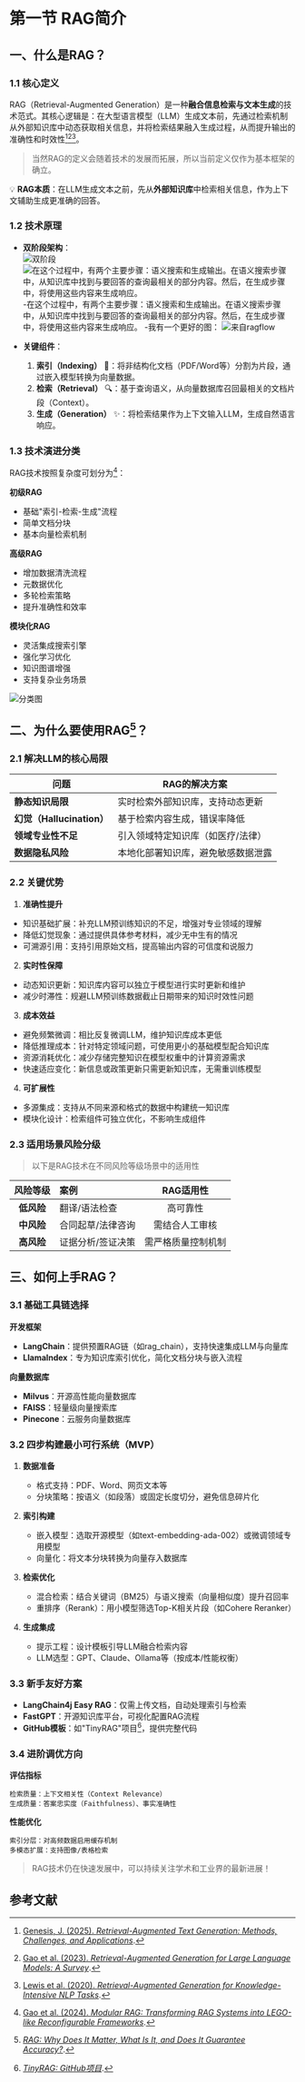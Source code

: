 # 第一节 RAG简介

## 一、什么是RAG？

### 1.1 核心定义

RAG（Retrieval-Augmented Generation）是一种**融合信息检索与文本生成**的技术范式。其核心逻辑是：在大型语言模型（LLM）生成文本前，先通过检索机制从外部知识库中动态获取相关信息，并将检索结果融入生成过程，从而提升输出的准确性和时效性[^1][^2][^3]。

> 当然RAG的定义会随着技术的发展而拓展，所以当前定义仅作为基本框架的确立。

💡 **RAG本质**：在LLM生成文本之前，先从**外部知识库**中检索相关信息，作为上下文辅助生成更准确的回答。

### 1.2 技术原理

- **双阶段架构**：  
![双阶段](./images/1_1.svg)
![在这个过程中，有两个主要步骤：语义搜索和生成输出。在语义搜索步骤中，从知识库中找到与要回答的查询最相关的部分内容。然后，在生成步骤中，将使用这些内容来生成响应。](./images/v2-c18bbf79b4f59411735255db5a90fbf6_1440w.jpg)
-在这个过程中，有两个主要步骤：语义搜索和生成输出。在语义搜索步骤中，从知识库中找到与要回答的查询最相关的部分内容。然后，在生成步骤中，将使用这些内容来生成响应。
-我有一个更好的图：
![来自ragflow](./images/ragflow架构.png)

- **关键组件**：
  1. **索引（Indexing）** 📑：将非结构化文档（PDF/Word等）分割为片段，通过嵌入模型转换为向量数据。
  2. **检索（Retrieval）** 🔍️：基于查询语义，从向量数据库召回最相关的文档片段（Context）。
  3. **生成（Generation）** ✨：将检索结果作为上下文输入LLM，生成自然语言响应。

### 1.3 技术演进分类

RAG技术按照复杂度可划分为[^4]：

**初级RAG**
- 基础"索引-检索-生成"流程
- 简单文档分块
- 基本向量检索机制

**高级RAG**
- 增加数据清洗流程
- 元数据优化
- 多轮检索策略
- 提升准确性和效率

**模块化RAG**
- 灵活集成搜索引擎
- 强化学习优化
- 知识图谱增强
- 支持复杂业务场景

![分类图](./images/1_1_2.webp)

## 二、为什么要使用RAG[^5]？

### 2.1 解决LLM的核心局限 

| 问题 | RAG的解决方案 |
|---------------------|----------------------------------|
| **静态知识局限** | 实时检索外部知识库，支持动态更新 |
| **幻觉（Hallucination）** | 基于检索内容生成，错误率降低 |
| **领域专业性不足** | 引入领域特定知识库（如医疗/法律） |
| **数据隐私风险** | 本地化部署知识库，避免敏感数据泄露 |

### 2.2 关键优势 

1. **准确性提升**
- 知识基础扩展：补充LLM预训练知识的不足，增强对专业领域的理解
- 降低幻觉现象：通过提供具体参考材料，减少无中生有的情况
- 可溯源引用：支持引用原始文档，提高输出内容的可信度和说服力

2. **实时性保障**
- 动态知识更新：知识库内容可以独立于模型进行实时更新和维护
- 减少时滞性：规避LLM预训练数据截止日期带来的知识时效性问题

3. **成本效益**
- 避免频繁微调：相比反复微调LLM，维护知识库成本更低
- 降低推理成本：针对特定领域问题，可使用更小的基础模型配合知识库
- 资源消耗优化：减少存储完整知识在模型权重中的计算资源需求
- 快速适应变化：新信息或政策更新只需更新知识库，无需重训练模型

4. **可扩展性**
- 多源集成：支持从不同来源和格式的数据中构建统一知识库
- 模块化设计：检索组件可独立优化，不影响生成组件

### 2.3 适用场景风险分级 

> 以下是RAG技术在不同风险等级场景中的适用性

| 风险等级 | 案例 | RAG适用性 |
|:--------:|:------------------------------|:--------------------------:|
| **低风险** | 翻译/语法检查 | 高可靠性 |
| **中风险** | 合同起草/法律咨询 | 需结合人工审核 |
| **高风险** | 证据分析/签证决策 | 需严格质量控制机制 |

## 三、如何上手RAG？

### 3.1 基础工具链选择

**开发框架**
- **LangChain**：提供预置RAG链（如rag_chain），支持快速集成LLM与向量库
- **LlamaIndex**：专为知识库索引优化，简化文档分块与嵌入流程

**向量数据库**
- **Milvus**：开源高性能向量数据库
- **FAISS**：轻量级向量搜索库
- **Pinecone**：云服务向量数据库

### 3.2 四步构建最小可行系统（MVP）

1. **数据准备**
   - 格式支持：PDF、Word、网页文本等
   - 分块策略：按语义（如段落）或固定长度切分，避免信息碎片化

2. **索引构建**
   - 嵌入模型：选取开源模型（如text-embedding-ada-002）或微调领域专用模型
   - 向量化：将文本分块转换为向量存入数据库

3. **检索优化**
   - 混合检索：结合关键词（BM25）与语义搜索（向量相似度）提升召回率
   - 重排序（Rerank）：用小模型筛选Top-K相关片段（如Cohere Reranker）

4. **生成集成**
   - 提示工程：设计模板引导LLM融合检索内容
   - LLM选型：GPT、Claude、Ollama等（按成本/性能权衡）

### 3.3 新手友好方案

- **LangChain4j Easy RAG**：仅需上传文档，自动处理索引与检索
- **FastGPT**：开源知识库平台，可视化配置RAG流程
- **GitHub模板**：如"TinyRAG"项目[^6]，提供完整代码

### 3.4 进阶调优方向

**评估指标**
```
检索质量：上下文相关性（Context Relevance）
生成质量：答案忠实度（Faithfulness）、事实准确性
```

**性能优化**
```
索引分层：对高频数据启用缓存机制
多模态扩展：支持图像/表格检索
```

> RAG技术仍在快速发展中，可以持续关注学术和工业界的最新进展！

## 参考文献

[^1]: [Genesis, J. (2025). *Retrieval-Augmented Text Generation: Methods, Challenges, and Applications*](https://www.researchgate.net/publication/391141346_Retrieval-Augmented_Generation_Methods_Applications_and_Challenges).

[^2]: [Gao et al. (2023). *Retrieval-Augmented Generation for Large Language Models: A Survey*](https://arxiv.org/abs/2312.10997).

[^3]: [Lewis et al. (2020). *Retrieval-Augmented Generation for Knowledge-Intensive NLP Tasks*](https://arxiv.org/abs/2005.11401). 

[^4]: [Gao et al. (2024). *Modular RAG: Transforming RAG Systems into LEGO-like Reconfigurable Frameworks*](https://arxiv.org/abs/2407.21059).

[^5]: [*RAG: Why Does It Matter, What Is It, and Does It Guarantee Accuracy?*](https://www.lawdroidmanifesto.com/p/rag-why-does-it-matter-what-is-it).

[^6]: [*TinyRAG: GitHub项目*](https://github.com/KMnO4-zx/TinyRAG). 
